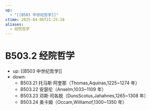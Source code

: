 ```yaml
---
up:
  - "[[B503 中世纪哲学]]"
ctime: 2025-04-06T21:25:28
aliases:
  - 经院哲学
---
```


# B503.2 经院哲学

- up: [[B503 中世纪哲学]]
- down:	
	- B503.21 托马斯·阿奎那（Thomas,Aquinas,1225~1274 年）
	- B503.22 安瑟伦（Anselm,1033~1109 年）
	- B503.23 邓斯·司各脱（DunsScotus,Jahahnes,1265~1308 年）
	- B503.24 奥卡姆（Occam,Williamof,1300~1350 年）
	
